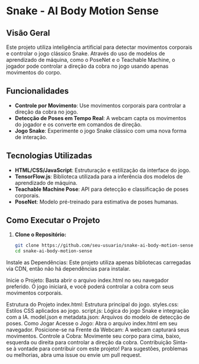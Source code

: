 # Snake - AI Body Motion Sense

## Visão Geral

Este projeto utiliza inteligência artificial para detectar movimentos corporais e controlar o jogo clássico Snake. Através do uso de modelos de aprendizado de máquina, como o PoseNet e o Teachable Machine, o jogador pode controlar a direção da cobra no jogo usando apenas movimentos do corpo.

## Funcionalidades

- **Controle por Movimento**: Use movimentos corporais para controlar a direção da cobra no jogo.
- **Detecção de Poses em Tempo Real**: A webcam capta os movimentos do jogador e os converte em comandos de direção.
- **Jogo Snake**: Experimente o jogo Snake clássico com uma nova forma de interação.

## Tecnologias Utilizadas

- **HTML/CSS/JavaScript**: Estruturação e estilização da interface do jogo.
- **TensorFlow.js**: Biblioteca utilizada para a inferência dos modelos de aprendizado de máquina.
- **Teachable Machine Pose**: API para detecção e classificação de poses corporais.
- **PoseNet**: Modelo pré-treinado para estimativa de poses humanas.

## Como Executar o Projeto

1. **Clone o Repositório:**
   ```bash
   git clone https://github.com/seu-usuario/snake-ai-body-motion-sense.git
   cd snake-ai-body-motion-sense

  Instale as Dependências:
Este projeto utiliza apenas bibliotecas carregadas via CDN, então não há dependências para instalar.

Inicie o Projeto:
Basta abrir o arquivo index.html no seu navegador preferido. O jogo iniciará, e você poderá controlar a cobra com seus movimentos corporais.

Estrutura do Projeto
index.html: Estrutura principal do jogo.
styles.css: Estilos CSS aplicados ao jogo.
script.js: Lógica do jogo Snake e integração com a IA.
model.json e metadata.json: Arquivos do modelo de detecção de poses.
Como Jogar
Acesse o Jogo: Abra o arquivo index.html em seu navegador.
Posicione-se na Frente da Webcam: A webcam capturará seus movimentos.
Controle a Cobra: Movimente seu corpo para cima, baixo, esquerda ou direita para controlar a direção da cobra.
Contribuição
Sinta-se à vontade para contribuir com este projeto! Para sugestões, problemas ou melhorias, abra uma issue ou envie um pull request.
